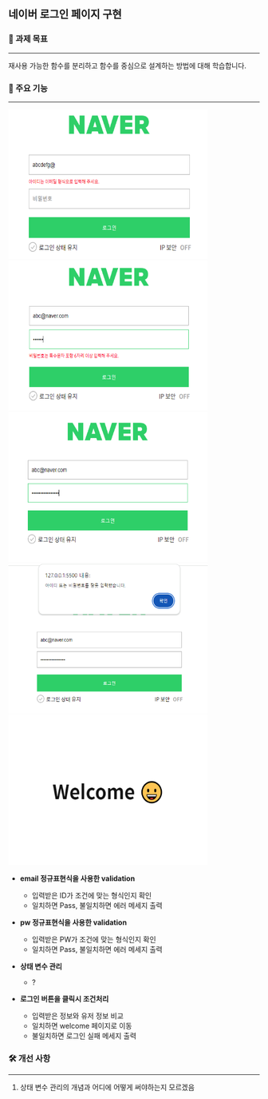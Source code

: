 ## 네이버 로그인 페이지 구현

### 🎯 과제 목표

---

재사용 가능한 함수를 분리하고 함수를 중심으로 설계하는 방법에 대해 학습합니다.

### 📌 주요 기능

---

<p>
<img src="./assets/input-id.PNG" width="400" height="300"/>
<img src="./assets/input-pw.PNG" width="400" height="300"/>
<img src="./assets/input-correct.PNG" width="400" height="300"/>
<img src="./assets/fail.PNG" width="400" height="300"/>
<img src="./assets/pass.PNG" width="400" height="300"/>
</p>

- <b>email 정규표현식을 사용한 validation</b>

  - 입력받은 ID가 조건에 맞는 형식인지 확인
  - 일치하면 Pass, 불일치하면 에러 메세지 출력
    <br>

- <b>pw 정규표현식을 사용한 validation</b>

  - 입력받은 PW가 조건에 맞는 형식인지 확인
  - 일치하면 Pass, 불일치하면 에러 메세지 출력
    <br>

- <b>상태 변수 관리</b>

  - ?
    <br>

- <b>로그인 버튼을 클릭시 조건처리</b>
  - 입력받은 정보와 유저 정보 비교
  - 일치하면 welcome 페이지로 이동
  - 불일치하면 로그인 실패 메세지 출력

### 🛠️ 개선 사항

---

1. 상태 변수 관리의 개념과 어디에 어떻게 써야하는지 모르겠음
